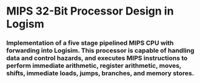 # MIPS 32-Bit Processor Design in Logism
### Implementation of a five stage pipelined MIPS CPU with forwarding into Logisim. This processor is capable of handling data and control hazards, and executes MIPS instructions to perform immediate arithmetic, register arithmetic, moves, shifts, immediate loads, jumps, branches, and memory stores. 
